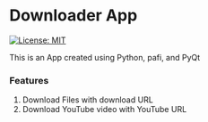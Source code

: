 # Downloader App
[![License: MIT](https://img.shields.io/badge/License-MIT-yellow.svg)](https://github.com/upenderrreddy/Downloder-App/blob/master/LICENSE.md)

This is an App created using Python, pafi, and PyQt

### Features
1. Download Files with download URL
2. Download YouTube video with YouTube URL